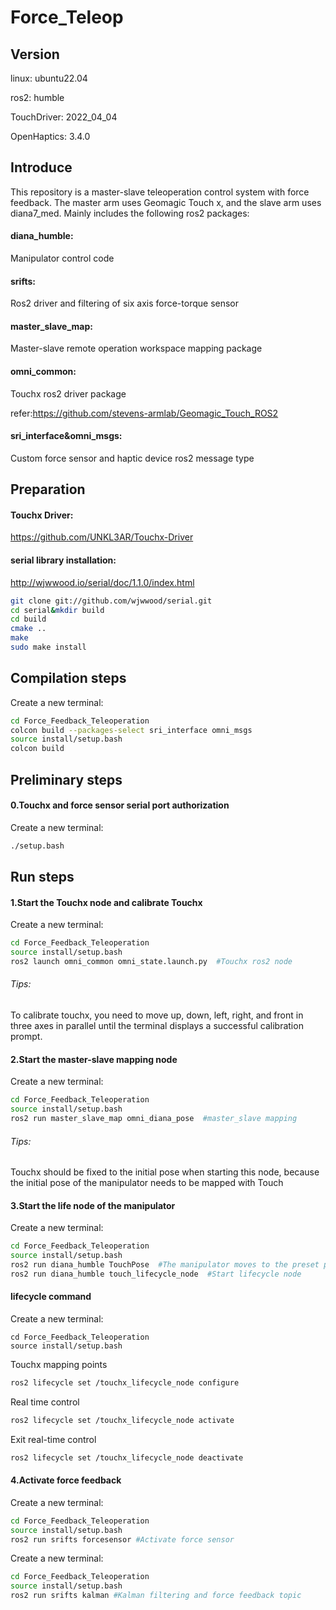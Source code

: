 # Force_Teleop

## Version

linux: ubuntu22.04

ros2: humble

TouchDriver: 2022_04_04

OpenHaptics: 3.4.0



## Introduce

This repository is a master-slave teleoperation control system with force feedback. The master arm uses Geomagic Touch x, and the slave arm uses diana7_med. Mainly includes the following ros2 packages:

#### diana_humble: 

Manipulator control code

#### srifts: 

Ros2 driver and filtering of six axis force-torque sensor

#### master_slave_map:

Master-slave remote operation workspace mapping package

#### omni_common:

Touchx ros2 driver package

refer:https://github.com/stevens-armlab/Geomagic_Touch_ROS2

#### sri_interface&omni_msgs:

Custom force sensor and haptic device ros2 message type



## Preparation

#### Touchx Driver:

https://github.com/UNKL3AR/Touchx-Driver



#### serial library installation:

http://wjwwood.io/serial/doc/1.1.0/index.html

```bash
git clone git://github.com/wjwwood/serial.git
cd serial&mkdir build
cd build
cmake ..
make
sudo make install
```



## Compilation steps

Create a new terminal:

```bash
cd Force_Feedback_Teleoperation
colcon build --packages-select sri_interface omni_msgs
source install/setup.bash
colcon build
```



## Preliminary steps

#### 0.Touchx and force sensor serial port authorization

Create a new terminal:

```bash
./setup.bash
```



## Run steps

#### 1.Start the Touchx node and calibrate Touchx

Create a new terminal:

```bash
cd Force_Feedback_Teleoperation
source install/setup.bash
ros2 launch omni_common omni_state.launch.py  #Touchx ros2 node
```

###### Tips:

To calibrate touchx, you need to move up, down, left, right, and front in three axes in parallel until the terminal displays a successful calibration prompt.



#### 2.Start the master-slave mapping node

Create a new terminal:

```bash
cd Force_Feedback_Teleoperation
source install/setup.bash
ros2 run master_slave_map omni_diana_pose  #master_slave mapping
```

###### Tips:

Touchx should be fixed to the initial pose when starting this node, because the initial pose of the manipulator needs to be mapped with Touch



#### 3.Start the life node of the manipulator

Create a new terminal:

```bash
cd Force_Feedback_Teleoperation
source install/setup.bash
ros2 run diana_humble TouchPose  #The manipulator moves to the preset position
ros2 run diana_humble touch_lifecycle_node  #Start lifecycle node
```



#### lifecycle  command

Create a new terminal:

```
cd Force_Feedback_Teleoperation
source install/setup.bash
```

Touchx mapping points

```bash
ros2 lifecycle set /touchx_lifecycle_node configure 
```

Real time control

```bash
ros2 lifecycle set /touchx_lifecycle_node activate
```

Exit real-time control

```bash
ros2 lifecycle set /touchx_lifecycle_node deactivate
```



#### 4.Activate force feedback

Create a new terminal:

```bash
cd Force_Feedback_Teleoperation
source install/setup.bash
ros2 run srifts forcesensor #Activate force sensor
```

Create a new terminal:

```bash
cd Force_Feedback_Teleoperation
source install/setup.bash
ros2 run srifts kalman #Kalman filtering and force feedback topic
```


